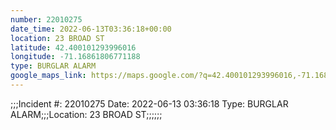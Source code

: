 ```yaml
---
number: 22010275
date_time: 2022-06-13T03:36:18+00:00
location: 23 BROAD ST
latitude: 42.400101293996016
longitude: -71.16861806771188
type: BURGLAR ALARM
google_maps_link: https://maps.google.com/?q=42.400101293996016,-71.16861806771188
---
```


;;;Incident #: 22010275  Date: 2022-06-13 03:36:18   Type: BURGLAR ALARM;;;Location: 23 BROAD ST;;;;;;
